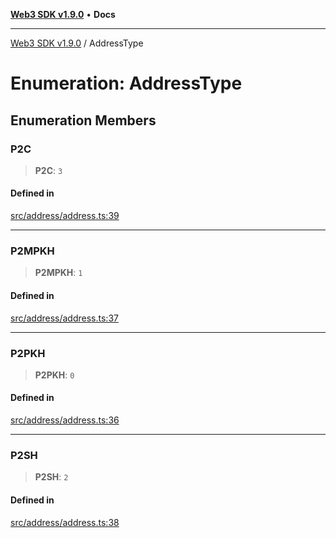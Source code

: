 [**Web3 SDK v1.9.0**](../README.md) • **Docs**

***

[Web3 SDK v1.9.0](../globals.md) / AddressType

# Enumeration: AddressType

## Enumeration Members

### P2C

> **P2C**: `3`

#### Defined in

[src/address/address.ts:39](https://github.com/Mystic-Nayy/alephium-web3/blob/c1afd789a197ce5fe21f08c2965942090157c33d/packages/web3/src/address/address.ts#L39)

***

### P2MPKH

> **P2MPKH**: `1`

#### Defined in

[src/address/address.ts:37](https://github.com/Mystic-Nayy/alephium-web3/blob/c1afd789a197ce5fe21f08c2965942090157c33d/packages/web3/src/address/address.ts#L37)

***

### P2PKH

> **P2PKH**: `0`

#### Defined in

[src/address/address.ts:36](https://github.com/Mystic-Nayy/alephium-web3/blob/c1afd789a197ce5fe21f08c2965942090157c33d/packages/web3/src/address/address.ts#L36)

***

### P2SH

> **P2SH**: `2`

#### Defined in

[src/address/address.ts:38](https://github.com/Mystic-Nayy/alephium-web3/blob/c1afd789a197ce5fe21f08c2965942090157c33d/packages/web3/src/address/address.ts#L38)
